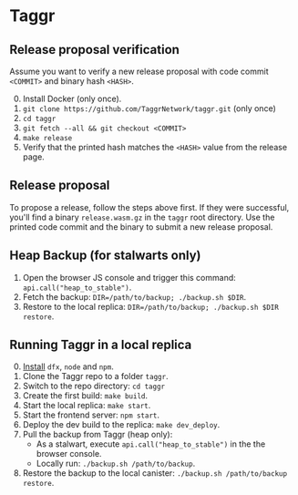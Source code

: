 # Taggr

## Release proposal verification

Assume you want to verify a new release proposal with code commit `<COMMIT>` and binary hash `<HASH>`.

0. Install Docker (only once).
1. `git clone https://github.com/TaggrNetwork/taggr.git` (only once)
2. `cd taggr`
3. `git fetch --all && git checkout <COMMIT>`
4. `make release`
5. Verify that the printed hash matches the `<HASH>` value from the release page.

## Release proposal

To propose a release, follow the steps above first.
If they were successful, you'll find a binary `release.wasm.gz` in the `taggr` root directory.
Use the printed code commit and the binary to submit a new release proposal.

## Heap Backup (for stalwarts only)

1. Open the browser JS console and trigger this command: `api.call("heap_to_stable")`.
2. Fetch the backup: `DIR=/path/to/backup; ./backup.sh $DIR`.
3. Restore to the local replica: `DIR=/path/to/backup; ./backup.sh $DIR restore`.

## Running Taggr in a local replica

0. [Install](https://internetcomputer.org/docs/current/tutorials/deploy_sample_app#dfx) `dfx`, `node` and `npm`.
1. Clone the Taggr repo to a folder `taggr`.
2. Switch to the repo directory: `cd taggr`
3. Create the first build: `make build`.
5. Start the local replica: `make start`.
6. Start the frontend server: `npm start`.
7. Deploy the dev build to the replica: `make dev_deploy`.
8. Pull the backup from Taggr (heap only):
   - As a stalwart, execute `api.call("heap_to_stable")` in the the browser console.
   - Locally run: `./backup.sh /path/to/backup`.
9. Restore the backup to the local canister: `./backup.sh /path/to/backup restore`.
